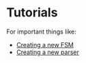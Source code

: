 # Tutorials

For important things like:

- [Creating a new FSM](https://github.com/swarm-robotics/fordyca/docs/fsm-tutorial.md)
- [Creating a new parser](https://github.com/swarm-robotics/fordyca/docs/parser-tutorial.md)
